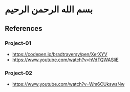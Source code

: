 # بسم الله الرحمن الرحيم

## References

### Project-01

- <https://codepen.io/bradtraversy/pen/XerXYV>
- <https://www.youtube.com/watch?v=hVdTQWASliE>

### Project-02

- <https://www.youtube.com/watch?v=Wm6CUkswsNw>
